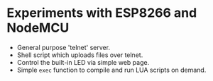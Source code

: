 # Experiments with ESP8266 and NodeMCU

* General purpose 'telnet' server.
* Shell script which uploads files over telnet.
* Control the built-in LED via simple web page.
* Simple ``exec`` function to compile and run LUA scripts on demand.
